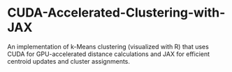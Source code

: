 # CUDA-Accelerated-Clustering-with-JAX
An implementation of k-Means clustering (visualized with R) that uses CUDA for GPU-accelerated distance calculations and JAX for efficient centroid updates and cluster assignments.
